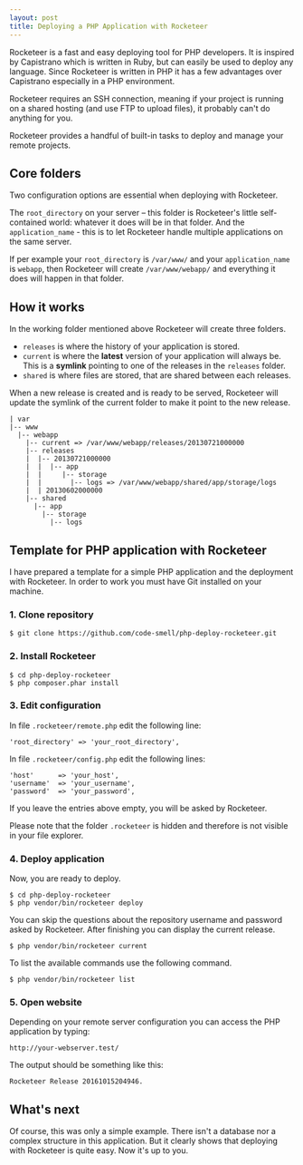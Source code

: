```yaml
---
layout: post
title: Deploying a PHP Application with Rocketeer
---
```


Rocketeer is a fast and easy deploying tool for PHP developers. It is inspired by Capistrano which is written in Ruby, but can easily be used to deploy any language. Since Rocketeer is written in PHP it has a few advantages over Capistrano especially in a PHP environment.

Rocketeer requires an SSH connection, meaning if your project is running on a shared hosting (and use FTP to upload files), it probably can't do anything for you.

Rocketeer provides a handful of built-in tasks to deploy and manage your remote projects.

## Core folders

Two configuration options are essential when deploying with Rocketeer.

The `root_directory` on your server – this folder is Rocketeer's little self-contained world: whatever it does will be in that folder. 
And the `application_name` - this is to let Rocketeer handle multiple applications on the same server.

If per example your `root_directory` is `/var/www/` and your `application_name` is `webapp`, then Rocketeer will create `/var/www/webapp/` and everything it does will happen in that folder.

## How it works

In the working folder mentioned above Rocketeer will create three folders.

- `releases` is where the history of your application is stored. 
- `current` is where the **latest** version of your application will always be. This is a **symlink** pointing to one of the releases in the `releases` folder.
- `shared` is where files are stored, that are shared between each releases. 

When a new release is created and is ready to be served, Rocketeer will update the symlink of the current folder to make it point to the new release.

	| var
	|-- www
	  |-- webapp
	    |-- current => /var/www/webapp/releases/20130721000000
	    |-- releases
	    |  |-- 20130721000000
	    |  |  |-- app
	    |  |     |-- storage
	    |  |       |-- logs => /var/www/webapp/shared/app/storage/logs
	    |  | 20130602000000
	    |-- shared
	      |-- app
	        |-- storage
	          |-- logs

## Template for PHP application with Rocketeer

I have prepared a template for a simple PHP application and the deployment with Rocketeer. 
In order to work you must have Git installed on your machine.

### 1. Clone repository 

    $ git clone https://github.com/code-smell/php-deploy-rocketeer.git
        
### 2. Install Rocketeer
        
    $ cd php-deploy-rocketeer
    $ php composer.phar install            
    
### 3. Edit configuration

In file `.rocketeer/remote.php` edit the following line:
    
    'root_directory' => 'your_root_directory',

In file `.rocketeer/config.php` edit the following lines:

    'host'      => 'your_host',
    'username'  => 'your_username',
    'password'  => 'your_password',
    
If you leave the entries above empty, you will be asked by Rocketeer.
     
Please note that the folder `.rocketeer` is hidden and therefore is not visible in your file explorer.
    
### 4. Deploy application
    
Now, you are ready to deploy. 
    
    $ cd php-deploy-rocketeer
    $ php vendor/bin/rocketeer deploy
    
You can skip the questions about the repository username and password asked by Rocketeer. After finishing you can 
display the current release. 

    $ php vendor/bin/rocketeer current
    
To list the available commands use the following command.

    $ php vendor/bin/rocketeer list
    
### 5. Open website

Depending on your remote server configuration you can access the PHP application by
typing: 

    http://your-webserver.test/

The output should be something like this:

    Rocketeer Release 20161015204946.        
    
## What's next

Of course, this was only a simple example. There isn't a database nor a complex structure in this
application. But it clearly shows that deploying with Rocketeer is quite easy. Now it's up to you.
